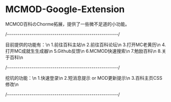 # MCMOD-Google-Extension
MCMOD百科のChorme拓展，提供了一些微不足道的小功能。

/*------------------------------------------------------*/

目前提供的功能有：\n
1.前往百科主站\n
2.前往百科论坛\n
3.打开MC老黄历\n
4.打开MC成就生生成器\n
5.Github反馈\n
6.MCMOD快速搜索\n
7.勉励百科\n
8.关于百科\n

/*------------------------------------------------------*/

挖坑的功能：\n
1.快速登录\n
2.短消息提示 or MOD更新提示\n
3.百科主页CSS修改\n

/*------------------------------------------------------*/

